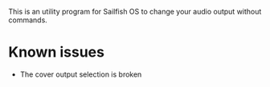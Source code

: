 This is an utility program for Sailfish OS to change your audio output without commands.

# Known issues
* The cover output selection is broken
